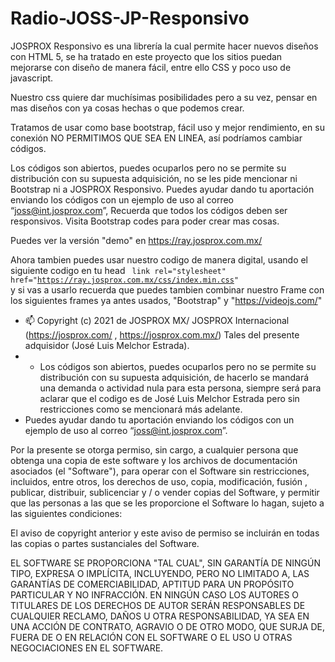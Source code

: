 # Radio-JOSS-JP-Responsivo
JOSPROX Responsivo es una librería la cual permite hacer nuevos diseños con HTML 5, se ha tratado en este proyecto que los sitios puedan mejorarse con diseño de manera fácil, entre ello CSS y poco uso de javascript.

Nuestro css quiere dar muchísimas posibilidades pero a su vez, pensar en mas diseños con ya cosas hechas o que podemos crear.

Tratamos de usar como base bootstrap, fácil uso y mejor rendimiento, en su conexión NO PERMITIMOS QUE SEA EN LINEA, así podríamos cambiar códigos.

Los códigos son abiertos, puedes ocuparlos pero no se permite su distribución con su supuesta adquisición, no se les pide mencionar ni Bootstrap ni a JOSPROX Responsivo. Puedes ayudar dando tu aportación enviando los códigos con un ejemplo de uso al correo “joss@int.josprox.com”, Recuerda que todos los códigos deben ser responsivos.
Visita Bootstrap codes para poder crear mas cosas.

Puedes ver la versión "demo" en https://ray.josprox.com.mx/

Ahora tambien puedes usar nuestro codigo de manera digital, usando el siguiente codigo en tu head <code> link rel="stylesheet" href="https://ray.josprox.com.mx/css/index.min.css" </code> y si vas a usarlo recuerda que puedes tambien combinar nuestro Frame con los siguientes frames ya antes usados, "Bootstrap" y "https://videojs.com/"
- 📫 Copyright (c) 2021 de JOSPROX MX/ JOSPROX Internacional (https://josprox.com/  ,  https://josprox.com.mx/) Tales del presente adquisidor (José Luis Melchor Estrada).
- - Los códigos son abiertos, puedes ocuparlos pero no se permite su distribución con su supuesta adquisición, de hacerlo se mandará una demanda o actividad nula para esta persona, siempre será para aclarar que el codigo es de José Luis Melchor Estrada pero sin restricciones como se mencionará más adelante.
- Puedes ayudar dando tu aportación enviando los códigos con un ejemplo de uso al correo “joss@int.josprox.com”.

Por la presente se otorga permiso, sin cargo, a cualquier persona que obtenga una copia de este software y los archivos de documentación asociados (el "Software"), para operar con el Software sin restricciones, incluidos, entre otros, los derechos de uso, copia, modificación, fusión , publicar, distribuir, sublicenciar y / o vender copias del Software, y permitir que las personas a las que se les proporcione el Software lo hagan, sujeto a las siguientes condiciones:

El aviso de copyright anterior y este aviso de permiso se incluirán en todas las copias o partes sustanciales del Software.

EL SOFTWARE SE PROPORCIONA "TAL CUAL", SIN GARANTÍA DE NINGÚN TIPO, EXPRESA O IMPLÍCITA, INCLUYENDO, PERO NO LIMITADO A, LAS GARANTÍAS DE COMERCIABILIDAD, APTITUD PARA UN PROPÓSITO PARTICULAR Y NO INFRACCIÓN. EN NINGÚN CASO LOS AUTORES O TITULARES DE LOS DERECHOS DE AUTOR SERÁN RESPONSABLES DE CUALQUIER RECLAMO, DAÑOS U OTRA RESPONSABILIDAD, YA SEA EN UNA ACCIÓN DE CONTRATO, AGRAVIO O DE OTRO MODO, QUE SURJA DE, FUERA DE O EN RELACIÓN CON EL SOFTWARE O EL USO U OTRAS NEGOCIACIONES EN EL SOFTWARE.
